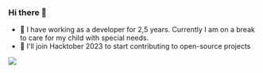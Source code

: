 ### Hi there 👋

- 🔭 I have working as a developer for 2,5 years. Currently I am on a break to care for my child with special needs.
- 🌱 I'll join Hacktober 2023 to start contributing to open-source projects

<img src="https://ziadoua.github.io/m3-Markdown-Badges/badges/Hacktoberfest2023/hacktoberfest20232.svg">
<!--
**evelinabe/evelinabe** is a ✨ _special_ ✨ repository because its `README.md` (this file) appears on your GitHub profile.

[![An image of @evelinabe's Holopin badges, which is a link to view their full Holopin profile](https://holopin.me/evelinabe)](https://holopin.io/@evelinabe)

Here are some ideas to get you started:

- 🔭 I’m currently working on ...
- 🌱 I’m currently learning ...
- 👯 I’m looking to collaborate on ...
- 🤔 I’m looking for help with ...
- 💬 Ask me about ...
- 📫 How to reach me: ...
- 😄 Pronouns: ...
- ⚡ Fun fact: ...
-->
